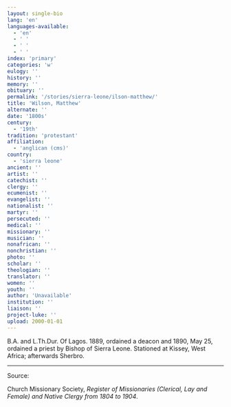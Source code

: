 ```yaml
---
layout: single-bio
lang: 'en'
languages-available:
  - 'en'
  - ' '
  - ' '
  - ' '
index: 'primary'
categories: 'w'
eulogy: ''
history: ''
memory: ''
obituary: ''
permalink: '/stories/sierra-leone/ilson-matthew/'
title: 'Wilson, Matthew'
alternate: ''
date: '1800s'
century:
  - '19th'
tradition: 'protestant'
affiliation:
  - 'anglican (cms)'
country:
  - 'sierra leone'
ancient: ''
artist: ''
catechist: ''
clergy: ''
ecumenist: ''
evangelist: ''
nationalist: ''
martyr: ''
persecuted: ''
medical: ''
missionary: ''
musician: ''
nonafrican: ''
nonchristian: ''
photo: ''
scholar: ''
theologian: ''
translator: ''
women: ''
youth: ''
author: 'Unavailable'
institution: ''
liaison: ''
project-luke: ''
upload: 2000-01-01
---
```



B.A. and L.Th.Dur.  Of Lagos.  1889, ordained a deacon and 1890, May 25, ordained a priest by Bishop of Sierra Leone.  Stationed at Kissey, West Africa; afterwards Sherbro.

---

Source:

Church Missionary Society, *Register of Missionaries (Clerical, Lay and Female) and Native Clergy from 1804 to 1904*.